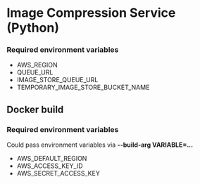 # Image Compression Service (Python)

### Required environment variables

- AWS_REGION
- QUEUE_URL
- IMAGE_STORE_QUEUE_URL
- TEMPORARY_IMAGE_STORE_BUCKET_NAME

## Docker build

### Required environment variables

Could pass environment variables via **--build-arg VARIABLE=...**

- AWS_DEFAULT_REGION
- AWS_ACCESS_KEY_ID
- AWS_SECRET_ACCESS_KEY